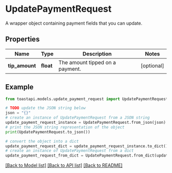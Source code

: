# UpdatePaymentRequest

A wrapper object containing payment fields that you can update. 

## Properties

Name | Type | Description | Notes
------------ | ------------- | ------------- | -------------
**tip_amount** | **float** | The amount tipped on a payment.  | [optional] 

## Example

```python
from toastapi.models.update_payment_request import UpdatePaymentRequest

# TODO update the JSON string below
json = "{}"
# create an instance of UpdatePaymentRequest from a JSON string
update_payment_request_instance = UpdatePaymentRequest.from_json(json)
# print the JSON string representation of the object
print(UpdatePaymentRequest.to_json())

# convert the object into a dict
update_payment_request_dict = update_payment_request_instance.to_dict()
# create an instance of UpdatePaymentRequest from a dict
update_payment_request_from_dict = UpdatePaymentRequest.from_dict(update_payment_request_dict)
```
[[Back to Model list]](../README.md#documentation-for-models) [[Back to API list]](../README.md#documentation-for-api-endpoints) [[Back to README]](../README.md)



